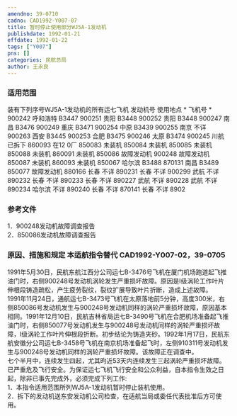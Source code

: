 ```yaml
---
amendno: 39-0710  
cadno: CAD1992-Y007-07  
title: 暂时停止使用部分WJ5A-1发动机  
publishdate: 1992-01-21  
effdate: 1992-01-22  
tags: ["Y007"]  
pns: []  
categories: 民航总局  
author: 王永良  
---
```

  
### 适用范围  
装有下列序号WJ5A-1发动机的所有运七飞机
发动机号  使用地点 *  飞机号 *
900242  呼和浩特  B3447
900251 贵阳  B3448
900252 贵阳  B3448
900247 南昌  B3476
900249 重庆  B3471
900254 中原  B3439
900255  南京  不详
900263 西安  B3445
900253 合肥  B3475
900246 太原  B3474
900245  川航  已拆下
860093 在12 0厂
850083  未装机
850084  未装机
850085  未装机
850088  未装机
860091  未装机
850086  故障发动机
900248  故障发动机
850087  未装机
860093  未装机
850067  哈尔滨 B3488
870131 南昌 B3489
850077  故障发动机
880166  长春 不详
890231  长春 不详
900299  武航 不详
890232  长春 不详
890233  长春 不详
890227  武航 不详
890228  武航 不详
890234  哈尔滨 不详
890240  长春 不详
870141  长春 不详
8902  
  
<!--more-->  
### 参考文件  
1．900248发动机故障调查报告  
 2．850086发动机故障调查报告  
  
### 原因、措施和规定 本适航指令替代 CAD1992-Y007-02，39-0705  
1991年5月30日，民航东航江西分公司运七B-3476号飞机在厦门机场跑道起飞推油门时，右侧900248号发动机涡轮发生严重损坏故障。原因是I级涡轮工作叶片伸根段铸造疏松，产生疲劳裂纹，裂纹扩展导致叶片折断，造成上述故障。  
1991年11月24日，通航运七B-3473号飞机在太原落地前5分钟，高度300米，右侧850086号发动机发生与900248号发动机同样的涡轮严重损坏故障，原因基本相同。1991年12月10日，民航吉林省局运七B-3490号飞机在合肥机场准备起飞推油门时，右侧850077号发动机发生与900248号发动机同样的涡轮严重损坏故障，I级涡轮工作叶片伸根段折断。初步结论为铸造夹砂。1992年1月17日，民航东航安徽分公司运七B-3458号飞机在南京机场准备起飞时，左侧910311号发动机发生与900248号发动机同样的涡轮严重损坏故障。该故障正在调查中。  
    七个半月中，连续发生四起，尤其昀近53天内连续发生三起涡轮严重损坏故障。已严重危及飞行安全。为保证运七飞机飞行安全和公众利益，自本指令生效之日起，除非已事先完成外，必须完成下列工作:  
    1．本指令适用范围所列WJ5A-1发动机暂时停止装机使用。  
    2．拆下的发动机送东安发动机公司检查，在适航当局或委任代表批准后方可使用。  
